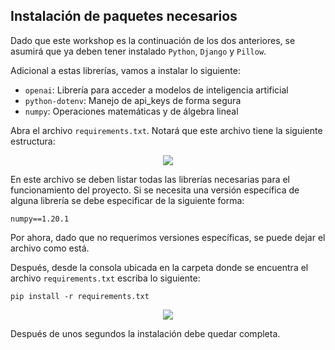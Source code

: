 ## Instalación de paquetes necesarios

Dado que este workshop es la continuación de los dos anteriores, se asumirá que ya deben tener instalado ``Python``, ``Django`` y ``Pillow``.

Adicional a estas librerías, vamos a instalar lo siguiente:

- ``openai``: Librería para acceder a modelos de inteligencia artificial
-  ``python-dotenv``: Manejo de api_keys de forma segura
-  ``numpy``: Operaciones matemáticas y de álgebra lineal

Abra el archivo ``requirements.txt``. Notará que este archivo tiene la siguiente estructura:

 <div align="center">
  <a>
    <img src="imgs/install1.png">
  </a>
  </div>

En este archivo se deben listar todas las librerías necesarias para el funcionamiento del proyecto. Si se necesita una versión específica de alguna librería se debe especificar de la siguiente forma:

``numpy==1.20.1``

Por ahora, dado que no requerimos versiones específicas, se puede dejar el archivo como está.

Después, desde la consola ubicada en la carpeta donde se encuentra el archivo ``requirements.txt`` escriba lo siguiente:

``pip install -r requirements.txt``

 <div align="center">
  <a>
    <img src="imgs/install2.png">
  </a>
  </div>

Después de unos segundos la instalación debe quedar completa.
